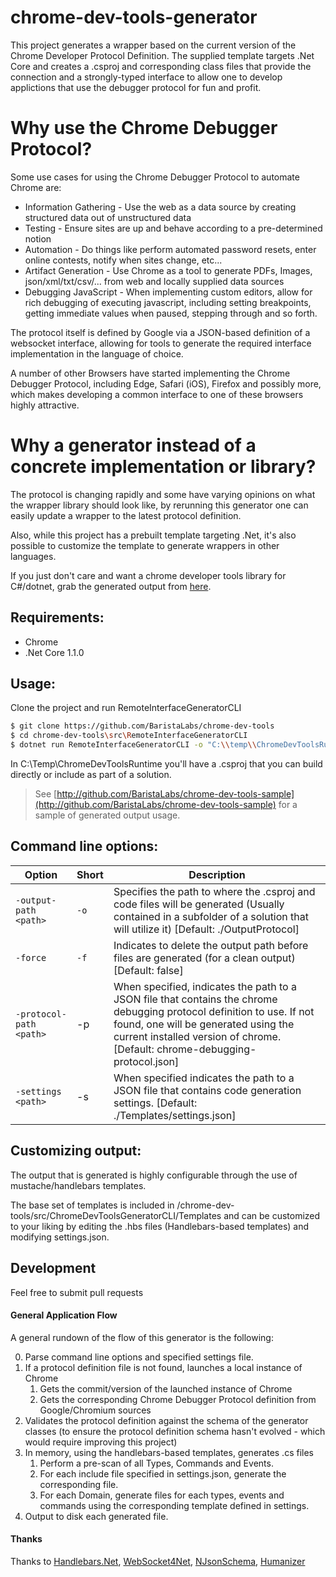 # chrome-dev-tools-generator
This project generates a wrapper based on the current version of the Chrome Developer Protocol Definition. The supplied template targets .Net Core and creates a .csproj and corresponding class files that provide the connection and a strongly-typed interface to allow one to develop applictions that use the debugger protocol for fun and profit.

# Why use the Chrome Debugger Protocol?

Some use cases for using the Chrome Debugger Protocol to automate Chrome are:
 - Information Gathering - Use the web as a data source by creating structured data out of unstructured data
 - Testing - Ensure sites are up and behave according to a pre-determined notion
 - Automation - Do things like perform automated password resets, enter online contests, notify when sites change, etc...
 - Artifact Generation - Use Chrome as a tool to generate PDFs, Images, json/xml/txt/csv/... from web and locally supplied data sources
 - Debugging JavaScript - When implementing custom editors, allow for rich debugging of executing javascript, including setting breakpoints, getting immediate values when paused, stepping through and so forth.

The protocol itself is defined by Google via a JSON-based definition of a websocket interface, allowing for tools to generate the required interface implementation in the language of choice. 

A number of other Browsers have started implementing the Chrome Debugger Protocol, including Edge, Safari (iOS), Firefox and possibly more, which makes developing a common interface to one of these browsers highly attractive.

# Why a generator instead of a concrete implementation or library?

The protocol is changing rapidly and some have varying opinions on what the wrapper library should look like, by rerunning this generator one can easily update a wrapper to the latest protocol definition.

Also, while this project has a prebuilt template targeting .Net, it's also possible to customize the template to generate wrappers in other languages.

If you just don't care and want a chrome developer tools library for C#/dotnet, grab the generated output from [here](http://github.com/BaristaLabs/chrome-dev-tools-sample).

 ## Requirements:

  - Chrome
  - .Net Core 1.1.0

 ## Usage:

 Clone the project and run RemoteInterfaceGeneratorCLI

 ``` Bash
 $ git clone https://github.com/BaristaLabs/chrome-dev-tools
 $ cd chrome-dev-tools\src\RemoteInterfaceGeneratorCLI
 $ dotnet run RemoteInterfaceGeneratorCLI -o "C:\\temp\\ChromeDevToolsRuntime"
 ```

In C:\Temp\ChromeDevToolsRuntime you'll have a .csproj that you can build directly or include as part of a solution.

> See [http://github.com/BaristaLabs/chrome-dev-tools-sample](http://github.com/BaristaLabs/chrome-dev-tools-sample) for a sample of generated output usage.

## Command line options:

  Option | Short | Description
  --------------- | --- | ---
 ```-output-path <path>``` | ```-o``` | Specifies the path to where the .csproj and code files will be generated (Usually contained in a subfolder of a solution that will utilize it) [Default: ./OutputProtocol]
 ```-force``` | ```-f``` | Indicates to delete the output path before files are generated (for a clean output) [Default: false]
 ```-protocol-path <path>``` | -p | When specified, indicates the path to a JSON file that contains the chrome debugging protocol definition to use. If not found, one will be generated using the current installed version of chrome. [Default: chrome-debugging-protocol.json]
 ```-settings <path>``` | -s | When specified indicates the path to a JSON file that contains code generation settings. [Default: ./Templates/settings.json]

 ## Customizing output:
 
 The output that is generated is highly configurable through the use of mustache/handlebars templates.
 
 The base set of templates is included in /chrome-dev-tools/src/ChromeDevToolsGeneratorCLI/Templates and can be customized to your liking by editing the .hbs files (Handlebars-based templates) and modifying settings.json.

## Development

Feel free to submit pull requests

#### General Application Flow

A general rundown of the flow of this generator is the following:

 0. Parse command line options and specified settings file.
 1. If a protocol definition file is not found, launches a local instance of Chrome
    1. Gets the commit/version of the launched instance of Chrome
    2. Gets the corresponding Chrome Debugger Protocol definition from Google/Chromium sources
 2. Validates the protocol definition against the schema of the generator classes (to ensure the protocol definition schema hasn't evolved - which would require improving this project)
 3. In memory, using the handlebars-based templates, generates .cs files
    1. Perform a pre-scan of all Types, Commands and Events. 
    2. For each include file specified in settings.json, generate the corresponding file.
    3. For each Domain, generate files for each types, events and commands using the corresponding template defined in settings.
 4. Output to disk each generated file.

#### Thanks

Thanks to [Handlebars.Net](https://github.com/rexm/Handlebars.Net), [WebSocket4Net](https://github.com/kerryjiang/WebSocket4Net), [NJsonSchema](https://github.com/NJsonSchema/NJsonSchema), [Humanizer](https://github.com/Humanizr/Humanizer)
